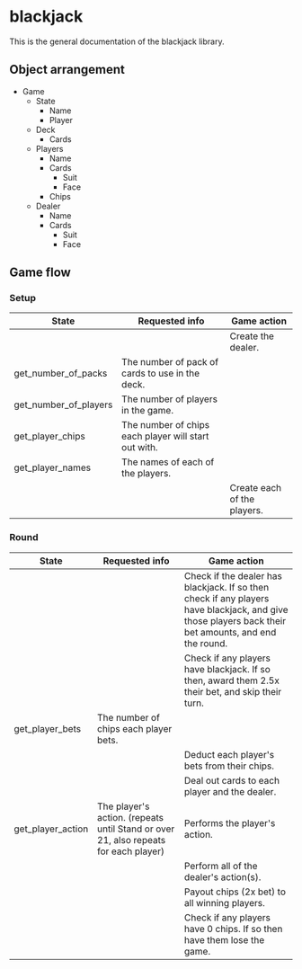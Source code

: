 # blackjack
This is the general documentation of the blackjack library.

## Object arrangement
* Game
  * State
    * Name
    * Player
  * Deck
    * Cards
  * Players
    * Name
    * Cards
      * Suit
      * Face
    * Chips
  * Dealer
    * Name
    * Cards
      * Suit
      * Face

## Game flow
### Setup
| State | Requested info | Game action |
|-------|----------------|-------------|
|       |                | Create the dealer. |
| get_number_of_packs | The number of pack of cards to use in the deck. |    |
| get_number_of_players | The number of players in the game. |    |
| get_player_chips | The number of chips each player will start out with. |    |
| get_player_names | The names of each of the players. |    |
|       |                | Create each of the players. |

### Round
| State | Requested info | Game action |
|-------|----------------|-------------|
|       |                | Check if the dealer has blackjack. If so then check if any players have blackjack, and give those players back their bet amounts, and end the round. |
|       |                | Check if any players have blackjack. If so then, award them 2.5x their bet, and skip their turn. |
| get_player_bets | The number of chips each player bets. |    |
|       |                | Deduct each player's bets from their chips. |
|       |                | Deal out cards to each player and the dealer. |
| get_player_action | The player's action. (repeats until Stand or over 21, also repeats for each player) | Performs the player's action. |
|       |                | Perform all of the dealer's action(s). |
|       |                | Payout chips (2x bet) to all winning players. |
|       |                | Check if any players have 0 chips. If so then have them lose the game. |
